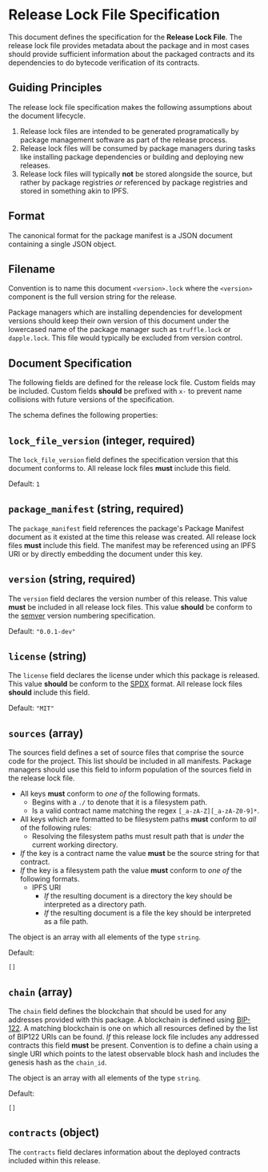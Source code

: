 # Release Lock File Specification

 This document defines the specification for the **Release Lock File**.  The release lock file provides metadata about the package and in most cases should provide sufficient information about the packaged contracts and its dependencies to do bytecode verification of its contracts.
 ## Guiding Principles
 
 The release lock file specification makes the following assumptions about the
 document lifecycle.
 
 1. Release lock files are intended to be generated programatically by package management software as part of the release process.
 2. Release lock files will be consumed by package managers during tasks like installing package dependencies or building and deploying new releases.
 3. Release lock files will typically **not** be stored alongside the source, but rather by package registries *or* referenced by package registries and stored in something akin to IPFS.
 
 
## Format
 
 The canonical format for the package manifest is a JSON document containing a
 single JSON object.  
 
 
## Filename
 
 Convention is to name this document `<version>.lock` where the `<version>`
 component is the full version string for the release.
 
 Package managers which are installing dependencies for development versions
 should keep their own version of this document under the lowercased name of the
 package manager such as `truffle.lock` or `dapple.lock`.  This file would
 typically be excluded from version control.
 
 
## Document Specification
 
 The following fields are defined for the release lock file.  Custom fields may
 be included.  Custom fields **should** be prefixed with `x-` to prevent name
 collisions with future versions of the specification.
 

The schema defines the following properties:

## `lock_file_version` (integer, required)

 The `lock_file_version` field defines the specification version that this document conforms to.  All release lock files **must** include this field.  

Default: `1`

## `package_manifest` (string, required)

 The `package_manifest` field references the package's Package Manifest document as it existed at the time this release was created.  All release lock files **must** include this field.  The manifest may be referenced using an IPFS URI or by directly embedding the document under this key.  

## `version` (string, required)

 The `version` field declares the version number of this release.  This value **must** be included in all release lock files.  This value **should** be conform to the [semver](http://semver.org/) version numbering specification.  

Default: `"0.0.1-dev"`

## `license` (string)

The `license` field declares the license under which this package is released.  This value **should** be conform to the [SPDX](https://en.wikipedia.org/wiki/Software_Package_Data_Exchange) format.  All release lock files **should** include this field.

Default: `"MIT"`

## `sources` (array)

The sources field defines a set of source files that comprise the source code for the project. This list should be included in all manifests. Package managers should use this field to inform population of the sources field in the release lock file.

 * All keys **must** conform to *one of* the following formats.
     * Begins with a `./` to denote that it is a filesystem path.
     * Is a valid contract name matching the regex `[_a-zA-Z][_a-zA-Z0-9]*`.
 * All keys which are formatted to be filesystem paths **must** conform to *all* of the following rules:
     * Resolving the filesystem paths must result path that is *under* the current working directory.
 * *If* the key is a contract name the value **must** be the source string for that contract.
 * *If* the key is a filesystem path the value **must** conform to *one of* the following formats.
     * IPFS URI
         * *If* the resulting document is a directory the key should be interpreted as a directory path.
         * *If* the resulting document is a file the key should be interpreted as a file path.


The object is an array with all elements of the type `string`.

Default:

```
[]
```

## `chain` (array)

The `chain` field defines the blockchain that should be used for any addresses provided with this package.  A blockchain is defined using [BIP-122](https://github.com/bitcoin/bips/blob/master/bip-0122.mediawiki).  A matching blockchain is one on which all resources defined by the list of BIP122 URIs can be found. *If* this release lock file includes any addressed contracts this field **must** be present.  Convention is to define a chain using a single URI which points to the latest observable block hash and includes the genesis hash as the `chain_id`.

The object is an array with all elements of the type `string`.

Default:

```
[]
```

## `contracts` (object)

The `contracts` field declares information about the deployed contracts included within this release.